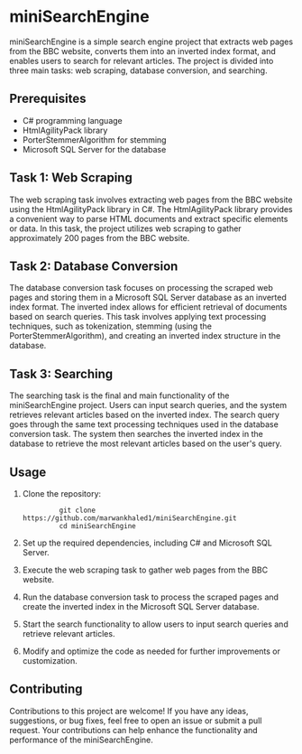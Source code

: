 # miniSearchEngine

miniSearchEngine is a simple search engine project that extracts web pages from the BBC website, converts them into an inverted index format, and enables users to search for relevant articles. The project is divided into three main tasks: web scraping, database conversion, and searching.

## Prerequisites

- C# programming language
- HtmlAgilityPack library
- PorterStemmerAlgorithm for stemming
- Microsoft SQL Server for the database

## Task 1: Web Scraping

The web scraping task involves extracting web pages from the BBC website using the HtmlAgilityPack library in C#. The HtmlAgilityPack library provides a convenient way to parse HTML documents and extract specific elements or data. In this task, the project utilizes web scraping to gather approximately 200 pages from the BBC website.

## Task 2: Database Conversion

The database conversion task focuses on processing the scraped web pages and storing them in a Microsoft SQL Server database as an inverted index format. The inverted index allows for efficient retrieval of documents based on search queries. This task involves applying text processing techniques, such as tokenization, stemming (using the PorterStemmerAlgorithm), and creating an inverted index structure in the database.

## Task 3: Searching

The searching task is the final and main functionality of the miniSearchEngine project. Users can input search queries, and the system retrieves relevant articles based on the inverted index. The search query goes through the same text processing techniques used in the database conversion task. The system then searches the inverted index in the database to retrieve the most relevant articles based on the user's query.

## Usage

1. Clone the repository:
               
                git clone https://github.com/marwankhaled1/miniSearchEngine.git
                cd miniSearchEngine
                
2. Set up the required dependencies, including C# and Microsoft SQL Server.

3. Execute the web scraping task to gather web pages from the BBC website.

4. Run the database conversion task to process the scraped pages and create the inverted index in the Microsoft SQL Server database.

5. Start the search functionality to allow users to input search queries and retrieve relevant articles.

6. Modify and optimize the code as needed for further improvements or customization.

## Contributing

Contributions to this project are welcome! If you have any ideas, suggestions, or bug fixes, feel free to open an issue or submit a pull request. Your contributions can help enhance the functionality and performance of the miniSearchEngine.



